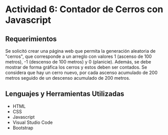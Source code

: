 # Actividad 6: Contador de Cerros con Javascript
## Requerimientos
Se solicitó crear una página web que permita la generación aleatoria de "cerros", que corresponde a un arreglo con valores 1 (ascenso de 100 metros), -1 (descenso de 100 metros) y 0 (planicie). Además, se debe mostrar de forma gráfica los cerros y estos deben ser contados. Se considera que hay un cerro nuevo, por cada ascenso acumulado de 200 metros seguido de un descenso acumulado de 200 metros.

## Lenguajes y Herramientas Utilizadas
* HTML
* CSS
* Javascript
* Visual Studio Code
* Bootstrap
